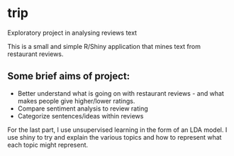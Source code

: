 # trip
Exploratory project in analysing reviews text

This is a small and simple R/Shiny application that mines text from restaurant reviews.

## Some brief aims of project:

* Better understand what is going on with restaurant reviews - and what makes people give higher/lower ratings. 
* Compare sentiment analysis to review rating
* Categorize sentences/ideas within reviews

For the last part, I use unsupervised learning in the form of an LDA model. I use shiny to try and explain the various topics and how to represent what each topic might represent.


